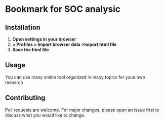 # Bookmark for SOC analysic



## Installation
1. **Open settings in your browser**
2. **> Profiles > Import browser data >Import html file**
3. **Save the html file**



## Usage
You can use many online tool organized in many topics for youe own research

## Contributing

Pull requests are welcome. For major changes, please open an issue first
to discuss what you would like to change.



